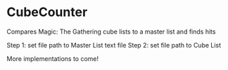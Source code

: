 # CubeCounter
Compares  Magic: The Gathering cube lists to a master list and finds hits

Step 1: set file path to Master List text file
Step 2: set file path to Cube List

More implementations to come!

